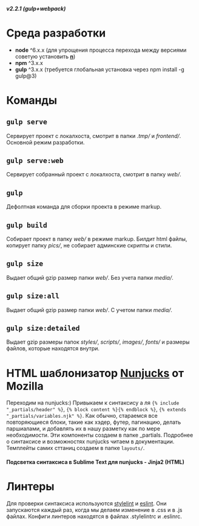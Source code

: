 ##### v2.2.1 (gulp+webpack)

# Среда разработки
* **node** ^6.x.x (для упрощения процесса перехода между версиями советую установить **[n](https://www.npmjs.com/package/n)**)
* **npm** ^3.x.x
* **gulp** ^3.x.x (требуется глобальная установка через npm install -g gulp@3)

# Команды
## `gulp serve`
Сервирует проект с локалхоста, смотрит в папки _.tmp/_ и _frontend/_. Основной режим разработки.

## `gulp serve:web`
Сервирует собранный проект с локалхоста, смотрит в папку _web/_.

## `gulp`
Дефолтная команда для сборки проекта в режиме markup.

## `gulp build`
Собирает проект в папку _web/_ в режиме markup. Билдит html файлы, копирует папку _pics/_, не собирает админские скрипты и стили.

## `gulp size`
Выдает общий gzip размер папки _web/_. Без учета папки _media/_.

## `gulp size:all`
Выдает общий gzip размер папки _web/_. C учетом папки _media/_.

## `gulp size:detailed`
Выдает gzip размеры папок _styles/_, _scripts/_, _images/_, _fonts/_ и размеры файлов, которые находятся внутри.   

# HTML шаблонизатор **[Nunjucks](https://mozilla.github.io/nunjucks/templating.html)** от Mozilla
Переходим на nunjucks:) Привыкаем к синтаксису а ля `{% include "_partials/header" %}`, `{% block content %}{% endblock %}`, `{% extends "_partials/variables.njk" %}`. Как обычно, стараемся все повторяющиеся блоки, такие как хэдер, футер, пагинацию, делать паршиалами, и добавлять их в нашу разметку как по мере необходимости. Эти компоненты создаем в папке _partials. Подробнее о синтаксисе и возможностях nunjucks читаем в документации. Темплейты самих сттаниц создаем в папке `layouts/`.

#### Подсветка синтаксиса в Sublime Text для nunjucks - **Jinja2 (HTML)**   

# Линтеры
Для проверки синтаксиса используются [stylelint](http://stylelint.io/user-guide/rules/) и [eslint](http://eslint.org/docs/rules/). Они запускаются каждый раз, когда мы делаем изменение в .css и в .js файлах. Конфиги линтеров находятся в файлах .stylelintrc и .eslinrc.
